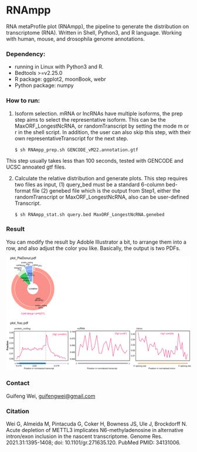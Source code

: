 # RNAmpp
RNA metaProfile plot (RNAmpp), the pipeline to generate the distribution on transcriptome (RNA). Written in Shell, Python3, and R language. Working with human, mouse, and drosophila genome annotations.

### Dependency:
* running in Linux with Python3 and R.
* Bedtools >=v2.25.0
* R package: ggplot2, moonBook, webr
* Python package: numpy

### How to run:

1. Isoform selection. 
   mRNA or lncRNAs have multiple isoforms, the prep step aims to select the representative isoform. This can be the MaxORF_LongestNcRNA, or randomTranscript by setting the mode m or r in the shell script. In addition, the user can also skip this step, with their own representativeTranscript for the next step.
   ```
   $ sh RNAmpp_prep.sh GENCODE_vM22.annotation.gtf
   ```
  This step usually takes less than 100 seconds, tested with GENCODE and UCSC annoated gtf files.
  
 2. Calculate the relative distribution and generate plots.
    This step requires two files as input, (1) query_bed must be a standard 6-column bed-format file (2) genebed file which is the output from Step1, either the randomTranscript or MaxORF_LongestNcRNA, also can be user-defined Transcript.
    ```
    $ sh RNAmpp_stat.sh query.bed MaxORF_LongestNcRNA.genebed
    ```
 
 ### Result
 You can modify the result by Adoble Illustrator a bit, to arrange them into a row, and also adjust the color you like. Basically, the output is two PDFs.
 
 ![image](https://github.com/guifengwei/RNAmpp/blob/master/RNAmpp.jpg)
 
 ### Contact
 Guifeng Wei, guifengwei@gmail.com
 
 
 ### Citation
 
 Wei G, Almeida M, Pintacuda G, Coker H, Bowness JS, Ule J, Brockdorff N. Acute depletion of METTL3 implicates N6-methyladenosine in alternative intron/exon inclusion in the nascent transcriptome. Genome Res. 2021.31:1395-1408;  doi: 10.1101/gr.271635.120.   PubMed PMID: 34131006.
 
 

